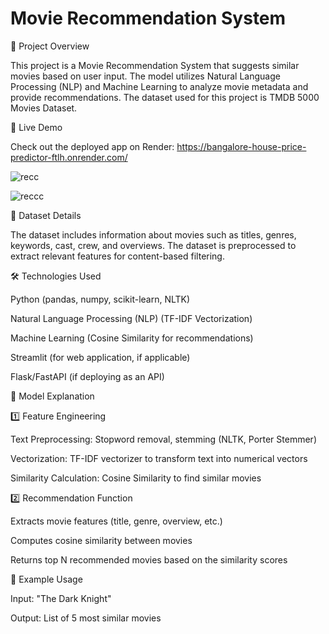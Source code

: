 # Movie Recommendation System

📌 Project Overview

This project is a Movie Recommendation System that suggests similar movies based on user input. The model utilizes Natural Language Processing (NLP) and Machine Learning to analyze movie metadata and provide recommendations. The dataset used for this project is TMDB 5000 Movies Dataset.

🔗 Live Demo

Check out the deployed app on Render: https://bangalore-house-price-predictor-ftlh.onrender.com/



![recc](https://github.com/user-attachments/assets/16c86e83-0dc6-4a53-95c4-35bf6aec8882)


![reccc](https://github.com/user-attachments/assets/c896921a-fc50-4db3-91bc-160f141863f3)



📂 Dataset Details

The dataset includes information about movies such as titles, genres, keywords, cast, crew, and overviews. The dataset is preprocessed to extract relevant features for content-based filtering.

🛠️ Technologies Used

Python (pandas, numpy, scikit-learn, NLTK)

Natural Language Processing (NLP) (TF-IDF Vectorization)

Machine Learning (Cosine Similarity for recommendations)

Streamlit (for web application, if applicable)

Flask/FastAPI (if deploying as an API)

🎯 Model Explanation

1️⃣ Feature Engineering

Text Preprocessing: Stopword removal, stemming (NLTK, Porter Stemmer)

Vectorization: TF-IDF vectorizer to transform text into numerical vectors

Similarity Calculation: Cosine Similarity to find similar movies

2️⃣ Recommendation Function

Extracts movie features (title, genre, overview, etc.)

Computes cosine similarity between movies

Returns top N recommended movies based on the similarity scores

📌 Example Usage

Input: "The Dark Knight"

Output: List of 5 most similar movies
